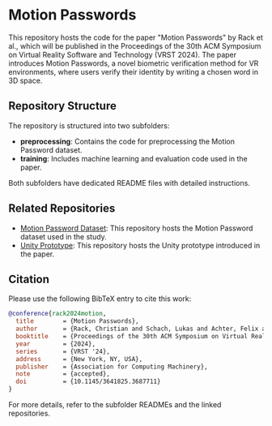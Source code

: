 # Motion Passwords

This repository hosts the code for the paper "Motion Passwords" by Rack et al., which will be published in the Proceedings of the 30th ACM Symposium on Virtual Reality Software and Technology (VRST 2024). The paper introduces Motion Passwords, a novel biometric verification method for VR environments, where users verify their identity by writing a chosen word in 3D space.

## Repository Structure

The repository is structured into two subfolders:
- **preprocessing**: Contains the code for preprocessing the Motion Password dataset.
- **training**: Includes machine learning and evaluation code used in the paper.

Both subfolders have dedicated README files with detailed instructions.

## Related Repositories

- [Motion Password Dataset](link): This repository hosts the Motion Password dataset used in the study.
- [Unity Prototype](link): This repository hosts the Unity prototype introduced in the paper.

## Citation

Please use the following BibTeX entry to cite this work:

```bibtex
@conference{rack2024motion,
  title        = {Motion Passwords},
  author       = {Rack, Christian and Schach, Lukas and Achter, Felix and Shehada, Yousof and Lin, Jinghuai and Latoschik, Marc Erich},
  booktitle    = {Proceedings of the 30th ACM Symposium on Virtual Reality Software and Technology},
  year         = {2024},
  series       = {VRST '24},
  address      = {New York, NY, USA},
  publisher    = {Association for Computing Machinery},
  note         = {accepted},
  doi          = {10.1145/3641825.3687711}
}
```

For more details, refer to the subfolder READMEs and the linked repositories.
